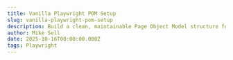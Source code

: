 ```yaml
---
title: Vanilla Playwright POM Setup
slug: vanilla-playwright-pom-setup
description: Build a clean, maintainable Page Object Model structure for Playwright without unnecessary frameworks or complexity.
author: Mike Sell
date: 2025-10-16T00:00:00.000Z
tags: Playwright
---
```



